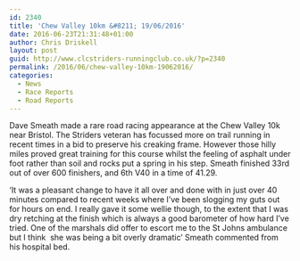 ```yaml
---
id: 2340
title: 'Chew Valley 10km &#8211; 19/06/2016'
date: 2016-06-23T21:31:48+01:00
author: Chris Driskell
layout: post
guid: http://www.clcstriders-runningclub.co.uk/?p=2340
permalink: /2016/06/chew-valley-10km-19062016/
categories:
  - News
  - Race Reports
  - Road Reports
---
```

Dave Smeath made a rare road racing appearance at the Chew Valley 10k near Bristol. The Striders veteran has focussed more on trail running in recent times in a bid to preserve his creaking frame. However those hilly miles proved great training for this course whilst the feeling of asphalt under foot rather than soil and rocks put a spring in his step. Smeath finished 33rd out of over 600 finishers, and 6th V40 in a time of 41.29.

&#8216;It was a pleasant change to have it all over and done with in just over 40 minutes compared to recent weeks where I&#8217;ve been slogging my guts out for hours on end. I really gave it some wellie though, to the extent that I was dry retching at the finish which is always a good barometer of how hard I&#8217;ve tried. One of the marshals did offer to escort me to the St Johns ambulance but I think  she was being a bit overly dramatic&#8217; Smeath commented from his hospital bed.